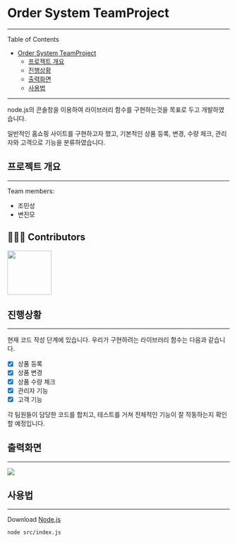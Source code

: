 # Order System TeamProject

---
Table of Contents
* [Order System TeamProject](#order-system-teamproject)
    * [프로젝트 개요](#프로젝트-개요)
    * [진행상황](#진행상황)
    * [출력화면](#출력화면)
    * [사용법](#사용법)


---

node.js의 콘솔창을 이용하여 라이브러리 함수를 구현하는것을 목표로 두고 개발하였습니다.

일반적인 홈쇼핑 사이트를 구현하고자 했고, 기본적인 상품 등록, 변경, 수량 체크, 관리자와 고객으로 기능을 분류하였습니다.

## 프로젝트 개요

---

Team members:
- 조민성
- 변진모

## 👨🏻‍💻 Contributors

<a href="https://github.com/ReportWebSystem/WebPrincess/graphs/contributors">
  <img alt="" src="https://contrib.rocks/image?repo=ReportWebSystem/WebPrincess" width="100" height="100"/>
</a>
<br>

## 진행상황

---

현재 코드 작성 단계에 있습니다. 우리가 구현하려는 라이브러리 함수는 다음과 같습니다.

- [x]  상품 등록
- [x]  상품 변경
- [x]  상품 수량 체크
- [x]  관리자 기능
- [x]  고객 기능

각 팀원들이 담당한 코드를 합치고, 테스트를 거쳐 전체적인 기능이 잘 작동하는지 확인할 예정입니다.

## 출력화면

---

<img src="https://ifh.cc/g/SMC3tn.jpg">

## 사용법

---

Download [Node.js](https://nodejs.org/ko/download/)

`node src/index.js`
